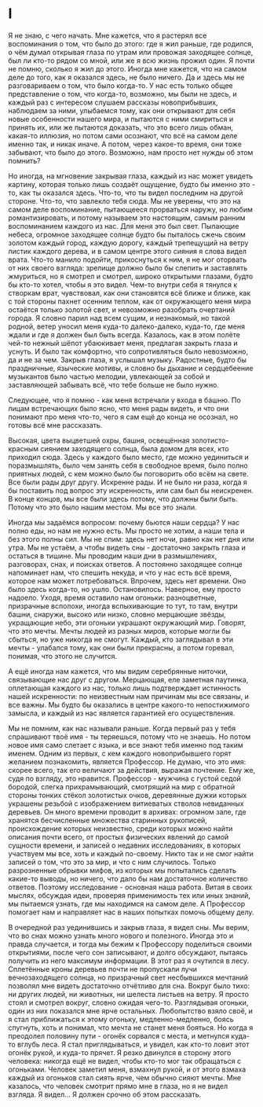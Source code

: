 I
===

Я не знаю, с чего начать. Мне кажется, что я растерял все воспоминания о том, что было до этого: где я жил раньше, где родился, о чём думал открывая глаза по утрам или провожая заходящее солнце, был ли кто-то рядом со мной, или же я всю жизнь прожил один. Я почти не помню, сколько я жил до этого. Иногда мне кажется, что на самом деле до того, как я оказался здесь, не было ничего. Да и здесь мы не разговариваем о том, что было когда-то. У нас есть только общее представление о том, что когда-то, возможно, мы были не здесь, и каждый раз с интересом слушаем рассказы новоприбывших, наблюдаем за ними, улыбаемся тому, как они открывают для себя новые особенности нашего мира, и пытаются с ними смириться и принять их, или же пытаются доказать, что это всего лишь обман, какая-то иллюзия, но потом сами осознают, что всё на самом деле именно так, и никак иначе. А потом, через какое-то время, они тоже забывают, что было до этого. Возможно, нам просто нет нужды об этом помнить?

Но иногда, на мгновение закрывая глаза, каждый из нас может увидеть картину, которая только лишь создаёт ощущение, будто бы именно это - то, как ты оказался здесь. Что-то, что ты видел последним на другой стороне. Что-то, что завлекло тебя сюда. Мы не уверены, что это на самом деле воспоминание, пытающееся прорваться наружу, но любим романтизировать, и потому называем это настоящим, самым ранним воспоминанием каждого из нас. Для меня это был свет. Пылающие небеса, огромное заходящее солнце будто бы пыталось сжечь своим золотом каждый город, каждую дорогу, каждый трепещущий на ветру листик каждого дерева, и в самом центре этого сияния я слова видел врата. Что-то манило подойти, прикоснуться к ним, я не мог оторвать от них своего взгляда: зрелище должно было бы слепить и заставлять жмуриться, но я смотрел и смотрел, широко открытыми глазами, будто бы кто-то хотел, чтобы я это видел. Чем-то внутри себя я тянулся к створкам врат, чувствовал, как они становятся всё ближе и ближе, как с той стороны пахнет осенним теплом, как от окружающего меня мира остаётся только золотой свет, и невозможно разобрать очертаний города. Я словно парил над всем сущим, и незнакомый, но такой родной, ветер уносил меня куда-то далеко-далеко, куда-то, где меня ждали и где я должен был быть всегда. Казалось, как в этом полёте чей-то нежный шёпот убаюкивает меня, предлагая закрыть глаза и уснуть. И было так комфортно, что сопротивляться было невозможно, да и не за чем. Закрыв глаза, я услышал музыку. Радостные, будто бы праздничные, языческие мотивы, и словно бы дыхание и сердцебеение музыкантов было частью мелодии, увлекающей за собой и заставляющей забывать всё, что тебе больше не было нужно.

Следующее, что я помню - как меня встречали у входа в башню. По лицам встречающих было ясно, что меня рады видеть, и что они понимают про меня что-то, чего я сам ещё до конца не осознал, но готовы всё мне рассказать.

Высокая, цвета выцветшей охры, башня, освещённая золотисто-красным сиянием заходящего солнца, была домом для всех, кто приходил сюда. Здесь у каждого было место, где можно уединиться и поразмышлять, было чем занять себя в свободное время, было полно приятных людей, с кем можно было бы поговорить обо всём на свете. Все были рады друг другу. Искренне рады. И не было ни раза, когда я бы поставить под вопрос эту искренность, или сам был бы неискренен. В конце концов, мы все были здесь потому, что должны были быть. Потому что это было нашим местом. Мы все это знали.

Иногда мы задаёмся вопросом: почему бьются наши сердца? У нас полно еды, но нам не нужно есть. Мы просто не хотим, а наши тела и без этого полны сил. Мы не спим: здесь нет ночи, равно как нет дня или утра. Мы не устаём, а чтобы видеть сны - достаточно закрыть глаза и остаться в тишине. Мы проводим наши дни в размышлениях, разговорах, снах, и поисках ответов. А постоянно заходящее солнце напоминает нам, что спешить некуда, и что у нас есть всё время, которое нам может потребоваться. Впрочем, здесь нет времени. Оно было здесь когда-то, но ушло. Остановилось. Наверное, ему просто надоело. Уходя, время оставило нам огоньки: разноцветные, призрачные всполохи, иногда вспыхивающие то тут, то там, внутри башни, снаружи, высоко или низко, словно мерцающие звёзды, укращающие небо, эти огоньки украшают окружающий мир. Говорят, что это мечты. Мечты людей из разных миров, которые могли бы сбыться, но уже никогда не смогут. Каждый, кто заглядывал в эти мечты - улабался тому, как они были прекрасны, а потом горевал, понимая, что этого не случится.

А ещё иногда нам кажется, что мы видим серебрянные ниточки, связывающие нас друг с другом. Мерцающая, еле заметная паутинка, оплетающая каждого из нас, только лишь подтверждает истинность нашей искренности: по неизвестным нам причинам мы все связаны, и все важны. Мы будто бы оказались в центре какого-то непостижимого замысла, и каждый из нас является гарантией его осуществления.

Мы не помним, как нас называли раньше. Когда первый раз у тебя спрашивают твоё имя - ты теряешься, потому что не знаешь. Но потом новое имя само слетает с языка, и все знают тебя именно под таким именем. Одним из первых, с кем каждого новоприбывшего горят желанием познакомить, является Профессор. Не думаю, что это имя: скорее всего, так его величают за действия, выражая почтение. Ему же, судя по взгляду, это нравится. Профессор - мужчина с густой седой бородой, слегка прихрамывающий, смотрящий на мир с обратной стороны тонких стёкол золотистых очков, деревянные дужки которых украшены резьбой с изображением витиеватых стволов невиданных деревьев. Он много времени проводит в архивах: огромном зале, где хранятся бесчисленные множества старинных рукописей, происхождение которых неизвестно, среди которых можно найти описания почти всего, от простых физических явлений до самой сущности времени, и записей о недавних исследованиях, в которых участвуем мы все, хоть и каждый по-своему. Никто так и не смог найти записей о том, что это за мир, и что с ним случилось. Только разрозненные обрывки мифов, из которых мы попытались сделать какие-то выводы, но ничего, что дало бы нам достаточное количество ответов. Поэтому исследование - основная наша работа. Витая в своих мыслях, обсуждая идеи, проверяя применимость тех или иных знаний, мы пытаемся узнать, где мы находимся на самом деле. А Профессор помогает нам и направляет нас в наших попытках помочь общему делу.

В очередной раз уединившись и закрыв глаза, я видел сны. Мы верим, что во снах можно узнать много нового и полезного. Иногда это и правда случается, и тогда мы бежим к Профессору поделиться своими открытиями, после чего сон записывают, и долго обсуждают, пытаясь получить из него максимум информации. В этот раз я очутился в лесу. Сплетённые кроны деревьев почти не пропускали лучи вечнозаходящего солнца, но призрачный свет несбывшихся мечтаний позволял мне видеть достаточно отчётливо для сна. Вокруг было тихо: ни других людей, ни животных, ни шелеста листьев на ветру. Я просто стоял и смотрел вокруг, словно ожидая чего-то. Разглядывая огоньки, один из них показался мне ярче остальных. Любопытство взяло своё, и я стал приближаться к этому огоньку, медленно-медленно, боясь спугнуть, хоть и понимал, что мечта не станет меня бояться. Но когда я преодолел половину пути - огонёк сорвался с места, и метнулся куда-то вглубь леса. Я стал приглядываться, и увидел, как кто-то ловит этот огонёк рукой, и куда-то прячет. Я резко двинулся в сторону этого человека: никогда ещё не видел, чтобы кто-то мог так обращаться с огоньками. Человек заметил меня, взмахнул рукой, и от этого взмаха каждый из огоньков стал сиять ярче, чем обычно сияют мечты. Мне казалось, что человек смотрит прямо мне в глаза, но я не видел взгляда. Я видел... Я должен срочно об этом рассказать.
